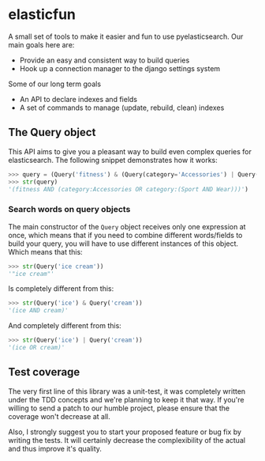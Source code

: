 # elasticfun

A small set of tools to make it easier and fun to use pyelasticsearch.
Our main goals here are:

 * Provide an easy and consistent way to build queries
 * Hook up a connection manager to the django settings system
 
Some of our long term goals

 * An API to declare indexes and fields
 * A set of commands to manage (update, rebuild, clean) indexes

## The Query object

This API aims to give you a pleasant way to build even complex queries
for elasticsearch. The following snippet demonstrates how it works:

```python
>>> query = (Query('fitness') & (Query(category='Accessories') | Query(category='Sport Wear')))
>>> str(query)
'(fitness AND (category:Accessories OR category:(Sport AND Wear)))')
```

### Search words on query objects

The main constructor of the `Query` object receives only one expression
at once, which means that if you need to combine different words/fields
to build your query, you will have to use different instances of this
object. Which means that this:

```python
>>> str(Query('ice cream'))
'"ice cream"'
```

Is completely different from this:

```python
>>> str(Query('ice') & Query('cream'))
'(ice AND cream)'
```

And completely different from this:

```python
>>> str(Query('ice') | Query('cream'))
'(ice OR cream)'
```

## Test coverage

The very first line of this library was a unit-test, it was completely
written under the TDD concepts and we're planning to keep it that way.
If you're willing to send a patch to our humble project, please ensure
that the coverage won't decrease at all.

Also, I strongly suggest you to start your proposed feature or bug fix
by writing the tests. It will certainly decrease the complexibility of
the actual and thus improve it's quality.
